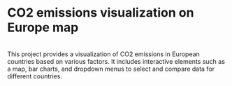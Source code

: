 # CO2 emissions visualization on Europe map
<br/>This project provides a visualization of CO2 emissions in European countries based on various factors. It includes interactive elements such as a map, bar charts, and dropdown menus to select and compare data for different countries.
